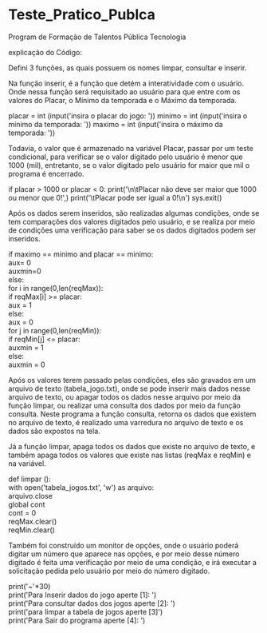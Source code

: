 # Teste_Pratico_Publca
Program de Formação de Talentos Pública Tecnologia

explicação do Código: 


Defini 3 funções, as quais possuem os nomes limpar, consultar e inserir. 

Na função inserir, é a função que detém a interatividade com o usuário. Onde nessa função será requisitado ao usuário para que entre com os valores do Placar, o Mínimo da temporada e o Máximo da temporada.

<div class>
placar = int (input('insira o placar do jogo: '))
minimo = int (input('insira o mínimo da temporada: '))
maximo = int (input('insira o máximo da temporada: '))
</div>

Todavia, o valor que é armazenado na variável Placar, passar por um teste condicional, para verificar se o valor digitado pelo usuário é menor que 1000 (mil), entretanto, se o valor digitado pelo usuário for maior que mil o programa é encerrado. 

<div>
if placar > 1000 or placar < 0:
        print('\n\tPlacar não deve ser maior que 1000 ou menor que 0!',)
        print('\tPlacar pode ser igual a 0!\n')
        sys.exit()
</div>

Após os dados serem inseridos, são realizadas algumas condições, onde se tem comparações dos valores digitados pelo usuário, e se realiza por meio de condições uma verificação para saber se os dados digitados podem ser inseridos. 

<div>
if maximo == minimo and placar == minimo:<br>
        aux= 0 <br>
        auxmin=0<br>
    else:<br>
        for i in range(0,len(reqMax)):<br>
            if  reqMax[i] >= placar:<br>
                aux = 1  <br>
            else:<br>
                aux = 0<br>
            for j in range(0,len(reqMin)): <br>
            if reqMin[j] <= placar: <br>
                auxmin = 1 <br>
            else:<br>
                auxmin = 0 <br> 

</div>

Após os valores terem passado pelas condições, eles são gravados em um arquivo de texto (tabela_jogo.txt), onde se pode inserir mais dados nesse arquivo de texto, ou apagar todos os dados nesse arquivo por meio da função limpar, ou realizar uma consulta dos dados por meio da função consulta. 
Neste programa a função consulta, retorna os dados que existem no arquivo de texto, é realizado uma varredura no arquivo de texto e os dados são expostos na tela. 

Já a função limpar, apaga todos os dados que existe no arquivo de texto, e também apaga todos os valores que existe nas listas (reqMax e reqMin) e na variável. 

<div>
def limpar ():<br>
    with open('tabela_jogos.txt', 'w') as arquivo: <br>
        arquivo.close<br>
    global cont <br>
    cont = 0 <br>
    reqMax.clear()<br>
    reqMin.clear()<br>
</div>

Também foi construído um monitor de opções, onde o usuário poderá digitar um número que aparece nas opções, e por meio desse número digitado é feita uma verificação por meio de uma condição, e irá executar a solicitação pedida pelo usuário por meio do número digitado. 

<div>
print('~'*30)<br>
    print('Para Inserir dados do jogo aperte [1]: ')<br>
    print('Para consultar dados dos jogos aperte [2]: ')<br>
    print('para limpar a tabela de jogos aperte [3]')<br>
    print('Para Sair do programa aperte [4]: ')<br>
</div>    
